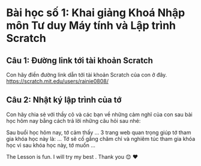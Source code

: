 # Bài học số 1: Khai giảng Khoá Nhập môn Tư duy Máy tính và Lập trình Scratch


## Câu 1: Đường link tới tài khoản Scratch

Con hãy điền đường link dẫn tới tài khoản Scratch của con ở đây.
https://scratch.mit.edu/users/rainie0808/


## Câu 2: Nhật ký lập trình của tớ

Con hãy chia sẻ với thầy cô và các bạn về những cảm nghĩ của con sau bài học hôm nay bằng cách trả lời những câu hỏi sau nhé:

Sau buổi học hôm nay, tớ cảm thấy ...
3 trang web quan trọng giúp tớ tham gia khóa học này là: ...
Tớ sẽ cố gắng chăm chỉ và nghiêm túc tham gia khóa học vì sau khóa học này, tớ muốn ...

The Lesson is fun. I will try my best . Thank you 😊 ❤️
